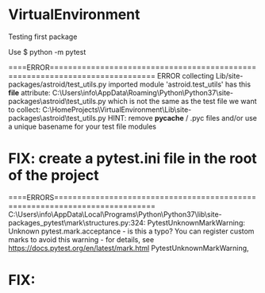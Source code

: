 # VirtualEnvironment
 Testing first package


 Use 
 $ python -m pytest

====ERROR=============================================================================
ERROR collecting Lib/site-packages/astroid/test_utils.py 
imported module 'astroid.test_utils' has this __file__ attribute:
  C:\Users\info\AppData\Roaming\Python\Python37\site-packages\astroid\test_utils.py
which is not the same as the test file we want to collect:
  C:\HomeProjects\VirtualEnvironment\Lib\site-packages\astroid\test_utils.py
HINT: remove __pycache__ / .pyc files and/or use a unique basename for your test file modules

FIX: create a pytest.ini file in the root of the project
======================================================================================

====ERRORS============================================================================
  C:\Users\info\AppData\Local\Programs\Python\Python37\lib\site-packages\_pytest\mark\structures.py:324: PytestUnknownMarkWarning: 
Unknown pytest.mark.acceptance - is this a typo?  You can register custom marks to avoid this warning - for details, see https://docs.pytest.org/en/latest/mark.html
    PytestUnknownMarkWarning,

FIX: 
======================================================================================

